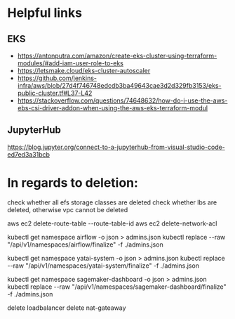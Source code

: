 
# Helpful links

## EKS

+ https://antonputra.com/amazon/create-eks-cluster-using-terraform-modules/#add-iam-user-role-to-eks
+ https://letsmake.cloud/eks-cluster-autoscaler
+ https://github.com/jenkins-infra/aws/blob/27d4f746748edcdb3ba49643cae3d2d329fb3153/eks-public-cluster.tf#L37-L42
+ https://stackoverflow.com/questions/74648632/how-do-i-use-the-aws-ebs-csi-driver-addon-when-using-the-aws-eks-terraform-modul


## JupyterHub

https://blog.jupyter.org/connect-to-a-jupyterhub-from-visual-studio-code-ed7ed3a31bcb



# In regards to deletion:

check whether all efs storage classes are deleted
check whether lbs are deleted, otherwise vpc cannot be deleted


aws ec2 delete-route-table --route-table-id
aws ec2 delete-network-acl


kubectl get namespace airflow -o json > admins.json
kubectl replace --raw "/api/v1/namespaces/airflow/finalize" -f ./admins.json


kubectl get namespace yatai-system -o json > admins.json
kubectl replace --raw "/api/v1/namespaces/yatai-system/finalize" -f ./admins.json

kubectl get namespace sagemaker-dashboard -o json > admins.json
kubectl replace --raw "/api/v1/namespaces/sagemaker-dashboard/finalize" -f ./admins.json


delete loadbalancer
delete nat-gateaway